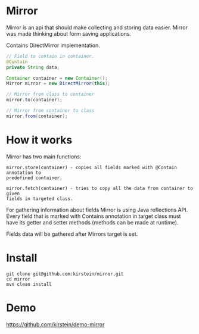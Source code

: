 Mirror
===============================================================================
	
Mirror is an api that should make collecting and storing data easier.
Mirror was made thinking about form saving applications.

Contains DirectMirror implementation.

```Java
// Field to contain in container.
@Contain
private String data;

Container container = new Container();
Mirror mirror = new DirectMirror(this);

// Mirror from class to container
mirror.to(container);

// Mirror from container to class
mirror.from(container);
```

How it works
===============================================================================

Mirror has two main functions:

	mirror.store(container) - copies all fields marked with @Contain annotation to
	predefined container. 
	
	mirror.fetch(container) - tries to copy all the data from container to given 
	fields in targeted class.
	
For gathering information about fields Mirror is using Java reflections API.
Every field that is marked with Contains annotation in target class must have its 
getter and setter methods (methods can be made at runtime).

Fields data will be gathered after Mirrors target is set. 


Install
===============================================================================

    git clone git@github.com:kirstein/mirror.git
    cd mirror
	mvn clean install

Demo
===============================================================================

https://github.com/kirstein/demo-mirror 
